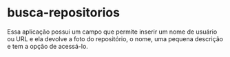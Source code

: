 # busca-repositorios
Essa aplicação possui um campo que permite inserir um nome de usuário ou URL e ela devolve a foto do repositório, o nome, uma pequena descrição e tem a opção de acessá-lo.
